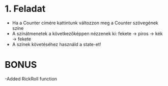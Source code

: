 # 1. Feladat

-   Ha a Counter címére kattintunk változzon meg a Counter szövegének színe
-   A színátmenetek a következőképpen nézzenek ki: fekete -> piros -> kék -> fekete
-   A színek követéséhez használd a state-et!

# BONUS

-Added RickRoll function